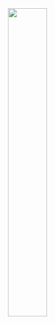 <div align=center><img src="https://timemachine-blog.oss-cn-beijing.aliyuncs.com/img/xihongshijiadan.pic.jpg" width="40%" height="40%"></div>

